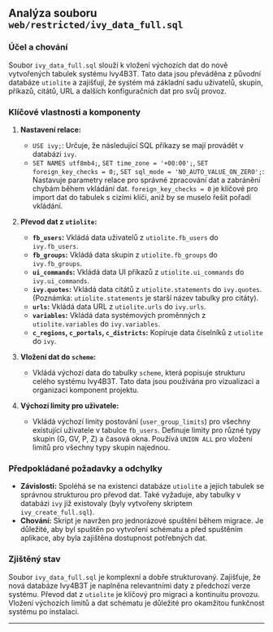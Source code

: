 ## Analýza souboru `web/restricted/ivy_data_full.sql`

### Účel a chování
Soubor `ivy_data_full.sql` slouží k vložení výchozích dat do nově vytvořených tabulek systému Ivy4B3T. Tato data jsou převáděna z původní databáze `utiolite` a zajišťují, že systém má základní sadu uživatelů, skupin, příkazů, citátů, URL a dalších konfiguračních dat pro svůj provoz.

### Klíčové vlastnosti a komponenty

1.  **Nastavení relace:**
    *   `USE ivy;`: Určuje, že následující SQL příkazy se mají provádět v databázi `ivy`.
    *   `SET NAMES utf8mb4;`, `SET time_zone = '+00:00';`, `SET foreign_key_checks = 0;`, `SET sql_mode = 'NO_AUTO_VALUE_ON_ZERO';`: Nastavuje parametry relace pro správné zpracování dat a zabránění chybám během vkládání dat. `foreign_key_checks = 0` je klíčové pro import dat do tabulek s cizími klíči, aniž by se muselo řešit pořadí vkládání.

2.  **Převod dat z `utiolite`:**
    *   **`fb_users`:** Vkládá data uživatelů z `utiolite.fb_users` do `ivy.fb_users`.
    *   **`fb_groups`:** Vkládá data skupin z `utiolite.fb_groups` do `ivy.fb_groups`.
    *   **`ui_commands`:** Vkládá data UI příkazů z `utiolite.ui_commands` do `ivy.ui_commands`.
    *   **`ivy.quotes`:** Vkládá data citátů z `utiolite.statements` do `ivy.quotes`. (Poznámka: `utiolite.statements` je starší název tabulky pro citáty).
    *   **`urls`:** Vkládá data URL z `utiolite.urls` do `ivy.urls`.
    *   **`variables`:** Vkládá data systémových proměnných z `utiolite.variables` do `ivy.variables`.
    *   **`c_regions`, `c_portals`, `c_districts`:** Kopíruje data číselníků z `utiolite` do `ivy`.

3.  **Vložení dat do `scheme`:**
    *   Vkládá výchozí data do tabulky `scheme`, která popisuje strukturu celého systému Ivy4B3T. Tato data jsou používána pro vizualizaci a organizaci komponent projektu.

4.  **Výchozí limity pro uživatele:**
    *   Vkládá výchozí limity postování (`user_group_limits`) pro všechny existující uživatele v tabulce `fb_users`. Definuje limity pro různé typy skupin (G, GV, P, Z) a časová okna. Používá `UNION ALL` pro vložení limitů pro všechny typy skupin najednou.

### Předpokládané požadavky a odchylky

*   **Závislosti:** Spoléhá se na existenci databáze `utiolite` a jejích tabulek se správnou strukturou pro převod dat. Také vyžaduje, aby tabulky v databázi `ivy` již existovaly (byly vytvořeny skriptem `ivy_create_full.sql`).
*   **Chování:** Skript je navržen pro jednorázové spuštění během migrace. Je důležité, aby byl spuštěn po vytvoření schématu a před spuštěním aplikace, aby byla zajištěna dostupnost potřebných dat.

### Zjištěný stav
Soubor `ivy_data_full.sql` je komplexní a dobře strukturovaný. Zajišťuje, že nová databáze Ivy4B3T je naplněna relevantními daty z předchozí verze systému. Převod dat z `utiolite` je klíčový pro migraci a kontinuitu provozu. Vložení výchozích limitů a dat schématu je důležité pro okamžitou funkčnost systému po instalaci.

---